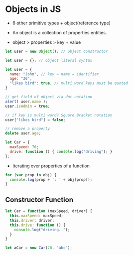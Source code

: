 # Objects in JS

- 6 other primitive types + object(reference type)
- An object is a collection of properties
  entities.

- object > properties > key + value

```javascript
let user = new Object(); // object constructor

let user = {}; // object literal syntax

let user = {
  name: "John", // key = name = identifier
  age: "30",
  "likes bird": true, // multi word keys must be quoted
}

// get field of object via dot notation
alert( user.name );
user.isAdmin = true;

// if key is multi word? Square Bracket notation
user["likes bird"] = false;

// remove a property
delete user.age;

let Car = {
  maxSpeed: 70;
  drive: function () { console.log("driving"); }
};
```

* Iterating over properties of a function

```javascript
for (var prop in obj) {
  console.log(prop + ': ' + obj[prop]);
}
```

## Constructor Function

```javascript
let Car = function (maxSpeed, driver) {
  this.maxSpeed: maxSpeed;
  this.driver: driver;
  this.drive: function () {
    console.log("driving..");
  }
}

let aCar = new Car(70, "abc");
```
